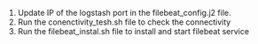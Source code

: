 1. Update IP of the logstash port in the filebeat_config.j2 file.
2. Run the conenctivity_tesh.sh file to check the connectivity
3. Run the filebeat_instal.sh file to install and start filebeat service
